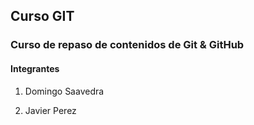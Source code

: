 ## Curso GIT

### Curso de repaso de contenidos de Git & GitHub

#### Integrantes

1) Domingo Saavedra

2) Javier Perez
